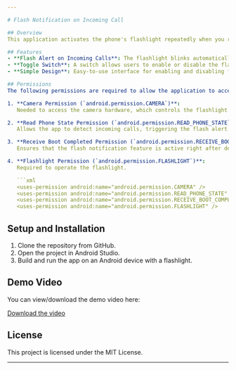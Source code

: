 ```yaml
---

# Flash Notification on Incoming Call

## Overview
This application activates the phone's flashlight repeatedly when you receive an incoming call. The feature is designed to help users notice incoming calls in situations where sound notifications may not be ideal. Users can control this functionality using a switch within the app to turn the flash notification on or off as needed.

## Features
- **Flash Alert on Incoming Calls**: The flashlight blinks automatically when the phone rings.
- **Toggle Switch**: A switch allows users to enable or disable the flash alert functionality based on preference.
- **Simple Design**: Easy-to-use interface for enabling and disabling flash notifications.

## Permissions
The following permissions are required to allow the application to access the necessary hardware and functions:

1. **Camera Permission (`android.permission.CAMERA`)**:  
   Needed to access the camera hardware, which controls the flashlight.

2. **Read Phone State Permission (`android.permission.READ_PHONE_STATE`)**:  
   Allows the app to detect incoming calls, triggering the flash alert.

3. **Receive Boot Completed Permission (`android.permission.RECEIVE_BOOT_COMPLETED`)**:  
   Ensures that the flash notification feature is active right after device startup.

4. **Flashlight Permission (`android.permission.FLASHLIGHT`)**:  
   Required to operate the flashlight.

   ```xml
   <uses-permission android:name="android.permission.CAMERA" />
   <uses-permission android:name="android.permission.READ_PHONE_STATE" />
   <uses-permission android:name="android.permission.RECEIVE_BOOT_COMPLETED" />
   <uses-permission android:name="android.permission.FLASHLIGHT" />
   ```

## Setup and Installation
1. Clone the repository from GitHub.
2. Open the project in Android Studio.
3. Build and run the app on an Android device with a flashlight.

## Demo Video

You can view/download the demo video here:

[Download the video](https://github.com/0yaser0/FlashInCall/blob/master/github.mp4)

## License
This project is licensed under the MIT License.

---
```

